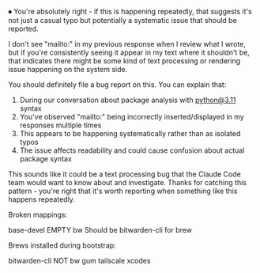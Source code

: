 

⏺ You're absolutely right - if this is happening repeatedly, that suggests it's not just a casual typo
   but potentially a systematic issue that should be reported.

  I don't see "mailto:" in my previous response when I review what I wrote, but if you're consistently
   seeing it appear in my text where it shouldn't be, that indicates there might be some kind of text
  processing or rendering issue happening on the system side.

  You should definitely file a bug report on this. You can explain that:

  1. During our conversation about package analysis with python@3.11 syntax
  2. You've observed "mailto:" being incorrectly inserted/displayed in my responses multiple times
  3. This appears to be happening systematically rather than as isolated typos
  4. The issue affects readability and could cause confusion about actual package syntax

  This sounds like it could be a text processing bug that the Claude Code team would want to know
  about and investigate. Thanks for catching this pattern - you're right that it's worth reporting
  when something like this happens repeatedly.


Broken mappings:

base-devel      EMPTY
bw		Should be bitwarden-cli for brew



Brews installed during bootstrap:

bitwarden-cli NOT bw
gum
tailscale
xcodes

